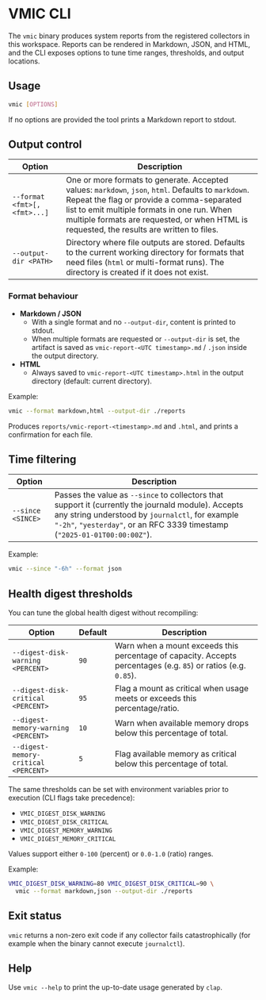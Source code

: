 # VMIC CLI

The `vmic` binary produces system reports from the registered collectors in this workspace.  Reports can be rendered in Markdown, JSON, and HTML, and the CLI exposes options to tune time ranges, thresholds, and output locations.

## Usage

```bash
vmic [OPTIONS]
```

If no options are provided the tool prints a Markdown report to stdout.

## Output control

| Option | Description |
| --- | --- |
| `--format <fmt>[,<fmt>...]` | One or more formats to generate. Accepted values: `markdown`, `json`, `html`. Defaults to `markdown`. Repeat the flag or provide a comma-separated list to emit multiple formats in one run. When multiple formats are requested, or when HTML is requested, the results are written to files. |
| `--output-dir <PATH>` | Directory where file outputs are stored. Defaults to the current working directory for formats that need files (`html` or multi-format runs). The directory is created if it does not exist. |

### Format behaviour

- **Markdown / JSON**
  - With a single format and no `--output-dir`, content is printed to stdout.
  - When multiple formats are requested or `--output-dir` is set, the artifact is saved as `vmic-report-<UTC timestamp>.md` / `.json` inside the output directory.
- **HTML**
  - Always saved to `vmic-report-<UTC timestamp>.html` in the output directory (default: current directory).

Example:

```bash
vmic --format markdown,html --output-dir ./reports
```

Produces `reports/vmic-report-<timestamp>.md` and `.html`, and prints a confirmation for each file.

## Time filtering

| Option | Description |
| --- | --- |
| `--since <SINCE>` | Passes the value as `--since` to collectors that support it (currently the journald module). Accepts any string understood by `journalctl`, for example `"-2h"`, `"yesterday"`, or an RFC 3339 timestamp (`"2025-01-01T00:00:00Z"`). |

Example:

```bash
vmic --since "-6h" --format json
```

## Health digest thresholds

You can tune the global health digest without recompiling:

| Option | Default | Description |
| --- | --- | --- |
| `--digest-disk-warning <PERCENT>` | `90` | Warn when a mount exceeds this percentage of capacity. Accepts percentages (e.g. `85`) or ratios (e.g. `0.85`). |
| `--digest-disk-critical <PERCENT>` | `95` | Flag a mount as critical when usage meets or exceeds this percentage/ratio. |
| `--digest-memory-warning <PERCENT>` | `10` | Warn when available memory drops below this percentage of total. |
| `--digest-memory-critical <PERCENT>` | `5` | Flag available memory as critical below this percentage of total. |

The same thresholds can be set with environment variables prior to execution (CLI flags take precedence):

- `VMIC_DIGEST_DISK_WARNING`
- `VMIC_DIGEST_DISK_CRITICAL`
- `VMIC_DIGEST_MEMORY_WARNING`
- `VMIC_DIGEST_MEMORY_CRITICAL`

Values support either `0-100` (percent) or `0.0-1.0` (ratio) ranges.

Example:

```bash
VMIC_DIGEST_DISK_WARNING=80 VMIC_DIGEST_DISK_CRITICAL=90 \
  vmic --format markdown,json --output-dir ./reports
```

## Exit status

`vmic` returns a non-zero exit code if any collector fails catastrophically (for example when the binary cannot execute `journalctl`).

## Help

Use `vmic --help` to print the up-to-date usage generated by `clap`.

